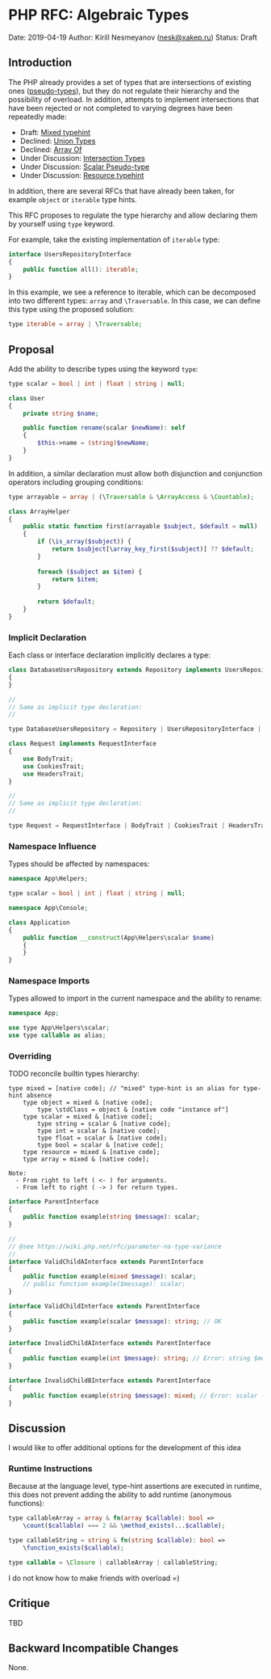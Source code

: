 
# PHP RFC: Algebraic Types

Date: 2019-04-19
Author: Kirill Nesmeyanov (nesk@xakep.ru)
Status: Draft

## Introduction

The PHP already provides a set of types that are intersections of 
existing ones ([pseudo-types](https://www.php.net/manual/en/language.pseudo-types.php)), 
but they do not regulate their hierarchy and the possibility of overload. 
In addition, attempts to implement intersections that have been rejected or not 
completed to varying degrees have been repeatedly made:

  - Draft: [Mixed typehint](https://wiki.php.net/rfc/mixed-typehint)
  - Declined: [Union Types](https://wiki.php.net/rfc/union_types)
  - Declined: [Array Of](https://wiki.php.net/rfc/arrayof)
  - Under Discussion: [Intersection Types](https://wiki.php.net/rfc/intersection_types)
  - Under Discussion: [Scalar Pseudo-type](https://wiki.php.net/rfc/scalar-pseudo-type)
  - Under Discussion: [Resource typehint](https://wiki.php.net/rfc/resource_typehint)

In addition, there are several RFCs that have already been taken, for 
example `object` or `iterable` type hints.

This RFC proposes to regulate the type hierarchy and allow declaring 
them by yourself using `type` keyword. 

For example, take the existing implementation of `iterable` type:

```php
interface UsersRepositoryInterface
{
    public function all(): iterable;
}
```

In this example, we see a reference to iterable, which can be decomposed 
into two different types: `array` and `\Traversable`. In this case, we can 
define this type using the proposed solution:

```php
type iterable = array | \Traversable;
```

## Proposal

Add the ability to describe types using the keyword `type`:

```php
type scalar = bool | int | float | string | null;

class User
{
    private string $name;

    public function rename(scalar $newName): self
    {
        $this->name = (string)$newName;
    }
}
```

In addition, a similar declaration must allow both disjunction and 
conjunction operators including grouping conditions:

```php
type arrayable = array | (\Traversable & \ArrayAccess & \Countable);

class ArrayHelper
{
    public static function first(arrayable $subject, $default = null)
    {
        if (\is_array($subject)) {
            return $subject[\array_key_first($subject)] ?? $default;
        }
    
        foreach ($subject as $item) {
            return $item;
        }
        
        return $default;
    }
}
```

### Implicit Declaration

Each class or interface declaration implicitly declares a type:

```php
class DatabaseUsersRepository extends Repository implements UsersRepositoryInterface
{
}

//
// Same as implicit type declaration:
//

type DatabaseUsersRepository = Repository | UsersRepositoryInterface | object;
```

```php
class Request implements RequestInterface
{
    use BodyTrait;
    use CookiesTrait;
    use HeadersTrait;
}

//
// Same as implicit type declaration:
//

type Request = RequestInterface | BodyTrait | CookiesTrait | HeadersTrait | object;
```

### Namespace Influence

Types should be affected by namespaces:

```php
namespace App\Helpers;

type scalar = bool | int | float | string | null;
```

```php
namespace App\Console;

class Application
{
    public function __construct(App\Helpers\scalar $name)
    {
    }
}
```

### Namespace Imports

Types allowed to import in the current namespace and the ability to rename:

```php
namespace App;

use type App\Helpers\scalar;
use type callable as alias;
```

### Overriding

TODO reconcile builtin types hierarchy:

```
type mixed = [native code]; // "mixed" type-hint is an alias for type-hint absence
    type object = mixed & [native code];
        type \stdClass = object & [native code "instance of"]
    type scalar = mixed & [native code];
        type string = scalar & [native code];
        type int = scalar & [native code];
        type float = scalar & [native code];
        type bool = scalar & [native code];
    type resource = mixed & [native code];
    type array = mixed & [native code];
    
Note:
  - From right to left ( <- ) for arguments.
  - From left to right ( -> ) for return types.
```

```php
interface ParentInterface
{
    public function example(string $message): scalar;
}

//
// @see https://wiki.php.net/rfc/parameter-no-type-variance
//
interface ValidChildAInterface extends ParentInterface
{
    public function example(mixed $message): scalar;
    // public function example($message): scalar;
}

interface ValidChildInterface extends ParentInterface
{
    public function example(scalar $message): string; // OK
}

interface InvalidChildAInterface extends ParentInterface
{
    public function example(int $message): string; // Error: string $message -> int $message
}

interface InvalidChildBInterface extends ParentInterface
{
    public function example(string $message): mixed; // Error: scalar -> mixed retunt type hint
}
```

## Discussion

I would like to offer additional options for the development of this idea

### Runtime Instructions

Because at the language level, type-hint assertions are executed in runtime, 
this does not prevent adding the ability to add runtime (anonymous functions):

```php
type callableArray = array & fn(array $callable): bool => 
    \count($callable) === 2 && \method_exists(...$callable);

type callableString = string & fn(string $callable): bool => 
    \function_exists($callable);

type callable = \Closure | callableArray | callableString;
```

I do not know how to make friends with overload =)

## Critique

TBD

## Backward Incompatible Changes

None.  
